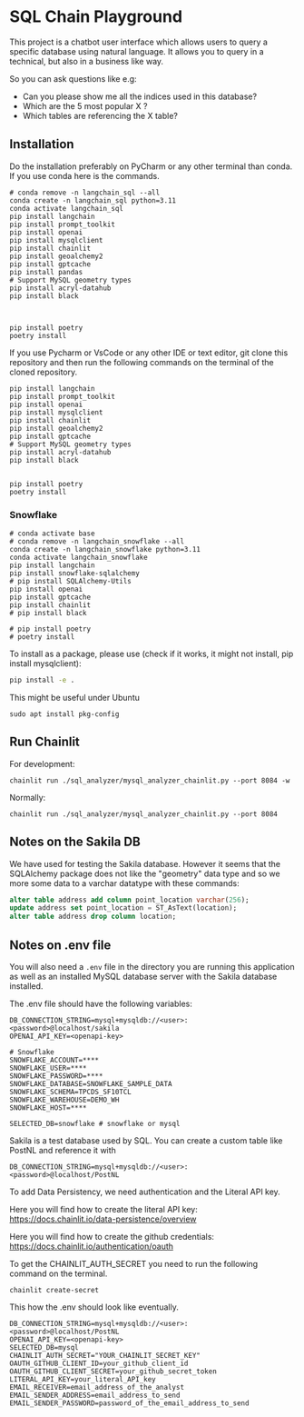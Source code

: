 # SQL Chain Playground

This project is a chatbot user interface which allows users to query a specific database using natural language.
It allows you to query in a technical, but also in a business like way.

So you can ask questions like e.g:

- Can you please show me all the indices used in this database?
- Which are the 5 most popular X ?
- Which tables are referencing the X table?

## Installation


Do the installation preferably on PyCharm or any other terminal than conda. If you use conda here is the commands. 
```
# conda remove -n langchain_sql --all
conda create -n langchain_sql python=3.11
conda activate langchain_sql
pip install langchain
pip install prompt_toolkit
pip install openai
pip install mysqlclient
pip install chainlit
pip install geoalchemy2
pip install gptcache
pip install pandas
# Support MySQL geometry types
pip install acryl-datahub
pip install black



pip install poetry
poetry install

```

If you use Pycharm or VsCode or any other IDE or text editor, git clone this repository 
and then run the following commands on the terminal of the cloned repository.


```
pip install langchain
pip install prompt_toolkit
pip install openai
pip install mysqlclient
pip install chainlit
pip install geoalchemy2
pip install gptcache
# Support MySQL geometry types
pip install acryl-datahub
pip install black


pip install poetry
poetry install

```


### Snowflake

```
# conda activate base
# conda remove -n langchain_snowflake --all
conda create -n langchain_snowflake python=3.11
conda activate langchain_snowflake
pip install langchain
pip install snowflake-sqlalchemy
# pip install SQLAlchemy-Utils
pip install openai
pip install gptcache
pip install chainlit
# pip install black

# pip install poetry
# poetry install
```


To install as a package, please use (check if it works, it might not install, pip install mysqlclient):

```bash
pip install -e .
```

This might be useful under Ubuntu
```
sudo apt install pkg-config
```

## Run Chainlit

For development:
```
chainlit run ./sql_analyzer/mysql_analyzer_chainlit.py --port 8084 -w
```

Normally:
```
chainlit run ./sql_analyzer/mysql_analyzer_chainlit.py --port 8084
```

## Notes on the Sakila DB

We have used for testing the Sakila database. However it seems that the SQLAlchemy package does not like the "geometry" data type and so
we more some data to a varchar datatype with these commands:

```SQL
alter table address add column point_location varchar(256);
update address set point_location = ST_AsText(location);
alter table address drop column location;
```

## Notes on .env file

You will also need a `.env` file in the directory you are running this application as well as an installed MySQL database server with the Sakila database installed.


The .env file should have the following variables:

```
DB_CONNECTION_STRING=mysql+mysqldb://<user>:<password>@localhost/sakila
OPENAI_API_KEY=<openapi-key>

# Snowflake
SNOWFLAKE_ACCOUNT=****
SNOWFLAKE_USER=****
SNOWFLAKE_PASSWORD=****
SNOWFLAKE_DATABASE=SNOWFLAKE_SAMPLE_DATA
SNOWFLAKE_SCHEMA=TPCDS_SF10TCL
SNOWFLAKE_WAREHOUSE=DEMO_WH
SNOWFLAKE_HOST=****

SELECTED_DB=snowflake # snowflake or mysql
```

Sakila is a test database used by SQL. You can create a custom table like PostNL and reference it with
``` 
DB_CONNECTION_STRING=mysql+mysqldb://<user>:<password>@localhost/PostNL
```

To add Data Persistency, we need authentication and the Literal API key. 

Here you will find how to create the literal API key: https://docs.chainlit.io/data-persistence/overview

Here you will find how to create the github credentials: https://docs.chainlit.io/authentication/oauth


To get the CHAINLIT_AUTH_SECRET you need to run the following command on the terminal.
``` 
chainlit create-secret
```

This how the .env should look like eventually. 

```
DB_CONNECTION_STRING=mysql+mysqldb://<user>:<password>@localhost/PostNL
OPENAI_API_KEY=<openapi-key>
SELECTED_DB=mysql
CHAINLIT_AUTH_SECRET="YOUR_CHAINLIT_SECRET_KEY"
OAUTH_GITHUB_CLIENT_ID=your_github_client_id
OAUTH_GITHUB_CLIENT_SECRET=your_github_secret_token
LITERAL_API_KEY=your_literal_API_key
EMAIL_RECEIVER=email_address_of_the_analyst
EMAIL_SENDER_ADDRESS=email_address_to_send
EMAIL_SENDER_PASSWORD=password_of_the_email_address_to_send
```
